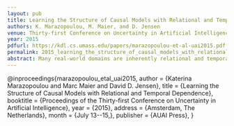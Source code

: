 ```yaml
---
layout: pub
title: Learning the Structure of Causal Models with Relational and Temporal Dependence
authors: K. Marazopoulou, M. Maier, and D. Jensen
venue: Thirty-first Conference on Uncertainty in Artificial Intelligence
year: 2015
pdfurl: https://kdl.cs.umass.edu/papers/marazopoulou-et-al-uai2015.pdf
permalink: 2015_learning_the_structure_of_causal_models_with_relational_and_temporal_dependence.html
abstract: Many real-world domains are inherently relational and temporal—they consist of heterogeneous entities that interact with each other over time. Effective reasoning about causality in such domains requires representations that explicitly model relational and temporal dependence. In this work, we provide a formalization of temporal relational models. We define temporal extensions to abstract ground graphs—a lifted representation that abstracts paths of dependence over all possible ground graphs. Temporal abstract ground graphs enable a sound and complete method for answering d-separation queries on temporal relational models. These methods provide the foundation for a constraint-based algorithm, TRCD, that learns causal models from temporal relational data. We provide experimental evidence that demonstrates the need to explicitly represent time when inferring causal dependence. We also demonstrate the expressive gain of TRCD compared to earlier algorithms that do not explicitly represent time.
---
```


@inproceedings{marazopoulou_etal_uai2015,
  author    = {Katerina Marazopoulou and Marc Maier and David D. Jensen},
  title     = {Learning the Structure of Causal Models with Relational and Temporal Dependence},
  booktitle = {Proceedings of the Thirty-first Conference on Uncertainty in Artificial Intelligence},
  year      = {2015},
  address   = {Amsterdam, The Netherlands},
  month     = {July 13--15,},
  publisher = {AUAI Press},
}
